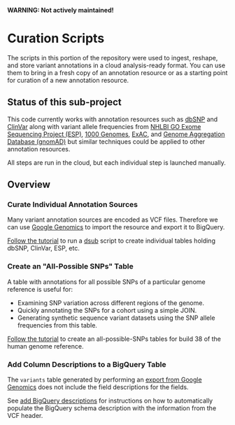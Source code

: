 **WARNING: Not actively maintained!**

Curation Scripts
================

The scripts in this portion of the repository were used to ingest, reshape, and
store variant annotations in a cloud analysis-ready format.  You can use them to
bring in a fresh copy of an annotation resource or as a starting point for
curation of a new annotation resource.

## Status of this sub-project

This code currently works with annotation resources such
as [dbSNP](https://www.ncbi.nlm.nih.gov/projects/SNP/)
and [ClinVar](https://www.ncbi.nlm.nih.gov/clinvar/) along with variant allele
frequencies
from
[NHLBI GO Exome Sequencing Project (ESP)](http://evs.gs.washington.edu/EVS/),
[1000 Genomes](http://www.internationalgenome.org/),
[ExAC](http://exac.broadinstitute.org/),
and [Genome Aggregation Database (gnomAD)](http://gnomad.broadinstitute.org/)
but similar techniques could be applied to other annotation resources.

All steps are run in the cloud, but each individual step is launched manually.

## Overview

### Curate Individual Annotation Sources

Many variant annotation sources are encoded as VCF files.  Therefore we can
use [Google Genomics](https://cloud.google.com/genomics/) to import the resource
and export it to BigQuery.

[Follow the tutorial](./tables) to run
a [dsub](https://github.com/googlegenomics/dsub) script to create individual
tables holding dbSNP, ClinVar, ESP, etc.

### Create an "All-Possible SNPs" Table

A table with annotations for all possible SNPs of a particular genome reference
is useful for:

* Examining SNP variation across different regions of the genome.
* Quickly annotating the SNPs for a cohort using a simple JOIN.
* Generating synthetic sequence variant datasets using the SNP allele
  frequencies from this table.

[Follow the tutorial](./allPossibleSNPs) to create an all-possible-SNPs tables
for build 38 of the human genome reference.

### Add Column Descriptions to a BigQuery Table

The `variants` table generated by performing
an
[export from Google Genomics](https://cloud.google.com/genomics/reference/rest/v1/variantsets/export) does
not include the field descriptions for the fields.

See [add BigQuery descriptions](./tables/AddBigQueryDescriptions.md) for
instructions on how to automatically populate the BigQuery schema
description with the information from the VCF header.
